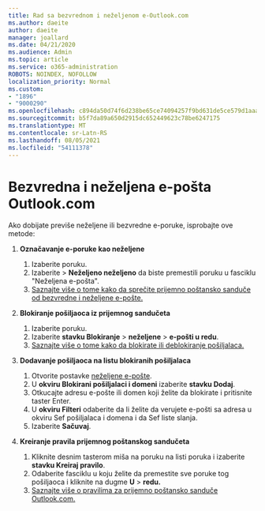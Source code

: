 ```yaml
---
title: Rad sa bezvrednom i neželjenom e-Outlook.com
ms.author: daeite
author: daeite
manager: joallard
ms.date: 04/21/2020
ms.audience: Admin
ms.topic: article
ms.service: o365-administration
ROBOTS: NOINDEX, NOFOLLOW
localization_priority: Normal
ms.custom:
- "1896"
- "9000290"
ms.openlocfilehash: c894da50d74f6d238be65ce74094257f9bd631de5ce579d1aaa511292c2523e6
ms.sourcegitcommit: b5f7da89a650d2915dc652449623c78be6247175
ms.translationtype: MT
ms.contentlocale: sr-Latn-RS
ms.lasthandoff: 08/05/2021
ms.locfileid: "54111378"
---
```

# <a name="spam-and-junk-email-in-outlookcom"></a>Bezvredna i neželjena e-pošta Outlook.com

Ako dobijate previše neželjene ili bezvredne e-poruke, isprobajte ove metode:

1. **Označavanje e-poruke kao neželjene**
    1. Izaberite poruku.
    1. Izaberite   >  **Neželjeno neželjeno** da biste premestili poruku u fasciklu "Neželjena e-pošta".
    1. [Saznajte više o tome kako da sprečite prijemno poštansko sanduče od bezvredne i neželjene e-pošte.](https://support.office.com/article/a3ece97b-82f8-4a5e-9ac3-e92fa6427ae4?wt.mc_id=Office_Outlook_com_Alchemy)

1. **Blokiranje pošiljaoca iz prijemnog sandučeta**
    1. Izaberite poruku.
    1. Izaberite **stavku Blokiranje**  >  **neželjene**  >  **e-pošti u redu**.
    1. [Saznajte više o tome kako da blokirate ili deblokiranje pošiljalaca.](https://support.office.com/article/afba1c94-77bb-4f50-8b85-057cf52f4d5e?wt.mc_id=Office_Outlook_com_Alchemy)

1. **Dodavanje pošiljaoca na listu blokiranih pošiljalaca**
    1. Otvorite postavke [neželjene e-pošte](https://outlook.live.com/mail/options/mail/junkEmail/blockedSendersAndDomainsV2).
    1. U **okviru Blokirani pošiljalaci i domeni** izaberite **stavku Dodaj**.
    1. Otkucajte adresu e-pošte ili domen koji želite da blokirate i pritisnite taster Enter.
    1. U **okviru Filteri** odaberite da li želite da verujete e-pošti sa adresa u okviru Sef pošiljalaca i domena i da Sef liste slanja.
    1. Izaberite **Sačuvaj**.

1. **Kreiranje pravila prijemnog poštanskog sandučeta**
    1. Kliknite desnim tasterom miša na poruku na listi poruka i izaberite **stavku Kreiraj pravilo**.
    1. Odaberite fasciklu u koju želite da premestite sve poruke tog pošiljaoca i kliknite na dugme **U**  >  **redu.**
    1. [Saznajte više o pravilima za prijemno poštansko sanduče Outlook.com.](https://support.office.com/article/4b094371-a5d7-49bd-8b1b-4e4896a7cc5d?wt.mc_id=Office_Outlook_com_Alchemy)

